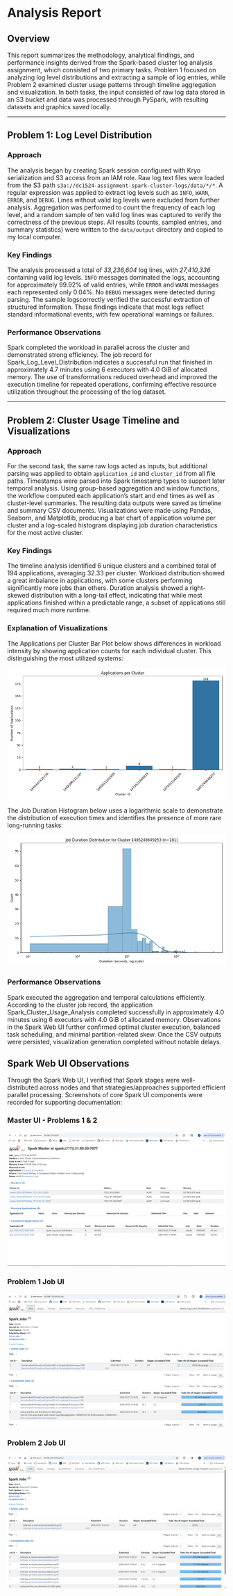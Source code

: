 # Analysis Report

## Overview
This report summarizes the methodology, analytical findings, and performance insights derived from the Spark-based cluster log analysis assignment, which consisted of two primary tasks. Problem 1 focused on analyzing log level distributions and extracting a sample of log entries, while Problem 2 examined cluster usage patterns through timeline aggregation and visualization. In both tasks, the input consisted of raw log data stored in an S3 bucket and data was processed through PySpark, with resulting datasets and graphics saved locally.

---

## Problem 1: Log Level Distribution

### Approach
The analysis began by creating Spark session configured with Kryo serialization and S3 access from an IAM role. Raw log text files were loaded from the S3 path `s3a://dc1524-assignment-spark-cluster-logs/data/*/*`. A regular expression was applied to extract log levels such as `INFO`, `WARN`, `ERROR`, and `DEBUG`. Lines without valid log levels were excluded from further analysis. Aggregation was performed to count the frequency of each log level, and a random sample of ten valid log lines was captured to verify the correctness of the previous steps. All results (counts, sampled entries, and summary statistics) were written to the `data/output` directory and copied to my local computer.

### Key Findings
The analysis processed a total of *33,236,604* log lines, with *27,410,336* containing valid log levels. `INFO` messages dominated the logs, accounting for approximately 99.92% of valid entries, while `ERROR` and `WARN` messages each represented only 0.04%. No `DEBUG` messages were detected during parsing. The sample logscorrectly verified the successful extraction of structured information. These findings indicate that most logs reflect standard informational events, with few operational warnings or failures.

### Performance Observations
Spark completed the workload in parallel across the cluster and demonstrated strong efficiency. The job record for Spark_Log_Level_Distribution indicates a successful run that finished in approximately 4.7 minutes using 6 executors with 4.0 GiB of allocated memory. The use of transformations reduced overhead and improved the execution timeline for repeated operations, confirming effective resource utilization throughout the processing of the log dataset.

---

## Problem 2: Cluster Usage Timeline and Visualizations

### Approach
For the second task, the same raw logs acted as inputs, but additional parsing was applied to obtain `application_id` and `cluster_id` from all file paths. Timestamps were parsed into Spark timestamp types to support later temporal analysis. Using group-based aggregation and window functions, the workflow computed each application’s start and end times as well as cluster-level summaries. The resulting data outputs were saved as timeline and summary CSV documents. Visualizations were made using Pandas, Seaborn, and Matplotlib, producing a bar chart of application volume per cluster and a log-scaled histogram displaying job duration characteristics for the most active cluster.

### Key Findings
The timeline analysis identified 6 unique clusters and a combined total of 194 applications, averaging 32.33 per cluster. Workload distribution showed a great imbalance in applications, with some clusters performing significantly more jobs than others. Duration analysis showed a right-skewed distribution with a long-tail effect, indicating that while most applications finished within a predictable range, a subset of applications still required much more runtime.

### Explanation of Visualizations
The Applications per Cluster Bar Plot below shows differences in workload intensity by showing application counts for each individual cluster. This distinguishing the most utilized systems:

![Applications per Cluster Bar Plot](./data/output/problem2_bar_chart.png)

The Job Duration Histogram below uses a logarithmic scale to demonstrate the distribution of execution times and identifies the presence of more rare long-running tasks:

![Job Duration Histogram](./data/output/problem2_density_plot.png)

### Performance Observations
Spark executed the aggregation and temporal calculations efficiently. According to the cluster job record, the application Spark_Cluster_Usage_Analysis completed successfully in approximately 4.0 minutes using 6 executors with 4.0 GiB of allocated memory. Observations in the Spark Web UI further confirmed optimal cluster execution, balanced task scheduling, and minimal partition-related skew. Once the CSV outputs were persisted, visualization generation completed without notable delays.

## Spark Web UI Observations
Through the Spark Web UI, I verified that Spark stages were well-distributed across nodes and that strategies/approaches supported efficient parallel processing. Screenshots of core Spark UI components were recorded for supporting documentation:

### Master UI - Problems 1 & 2
![Spark Web Master Screenshot](./spark_master_UI_screenshot.png)

### Problem 1 Job UI
![Spark Web Job Screenshot](./spark_problem1_jobs_UI_screenshot.png)

### Problem 2 Job UI
![Spark Web Job Screenshot](./spark_problem2_jobs_UI_screenshot.png)
